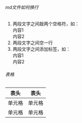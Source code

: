 ###### md文件如何换行
1. 两段文字之间敲两个空格符，如：  
内容1  
内容2
2. 两段文字之间空一行
3. 两段文字之间添加标签，如：<br/>内容1</br>内容2

###### 表格
|  表头   | 表头  |
|  ----  | ----  |
| 单元格  | 单元格 |
| 单元格  | 单元格 |
